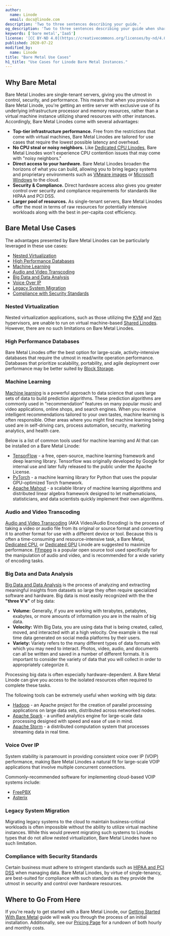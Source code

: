 ```yaml
---
author:
  name: Linode
  email: docs@linode.com
description: 'Two to three sentences describing your guide.'
og_description: 'Two to three sentences describing your guide when shared on social media.'
keywords: ['bare metal','IaaS']
license: '[CC BY-ND 4.0](https://creativecommons.org/licenses/by-nd/4.0)'
published: 2020-07-22
modified_by:
  name: Linode
title: "Bare Metal Use Cases"
h1_title: "Use Cases for Linode Bare Metal Instances."
---
```


## Why Bare Metal

Bare Metal Linodes are single-tenant servers, giving you the utmost in control, security, and performance. This means that when you provision a Bare Metal Linode, you're getting an entire server with exclusive use of its underlying infrastructure processor and memory resources, rather than a virtual machine instance utilizing shared resources with other instances. Accordingly, Bare Metal Linodes come with several advantages:

-   **Top-tier infrastructure performance.** Free from the restrictions that come with virtual machines, Bare Metal Linodes are tailored for use cases that require the lowest possible latency and overhead.
-   **No CPU steal or noisy neighbors.** Like [Dedicated CPU Linodes](/docs/platform/dedicated-cpu/getting-started-with-dedicated-cpu/), Bare Metal Linodes won't experience CPU contention issues that may come with "noisy neighbors."
-   **Direct access to your hardware.** Bare Metal Linodes broaden the horizons of what you can build, allowing you to bring legacy systems and proprietary environments such as [VMware images](https://www.vmware.com/) or [Microsoft Windows](https://www.microsoft.com/en-us/software-download/windows10ISO) to the cloud.
-   **Security & Compliance.** Direct hardware access also gives you greater control over security and compliance requirements for standards like HIPAA and PCI DSS.
-   **Larger pool of resources.** As single-tenant servers, Bare Metal Linodes offer the most in terms of raw resources for potentially intensive workloads along with the best in per-capita cost efficiency.

## Bare Metal Use Cases

The advantages presented by Bare Metal Linodes can be particularly leveraged in these use cases:

-   [Nested Virtualization](#nested-virtualization)
-   [High Performance Databases](#high-performance-databases)
-   [Machine Learning](#machine-learning)
-   [Audio and Video Transcoding](#audio-and-video-transcoding)
-   [Big Data and Data Analysis](#big-data-and-data-analysis)
-   [Voice Over IP](#voice-over-ip)
-   [Legacy System Migration](#legacy-system-migration)
-   [Compliance with Security Standards](#compliance-with-security-standards)

### Nested Virtualization

Nested virtualization applications, such as those utilizing the [KVM](http://www.linux-kvm.org/page/Main_Page) and [Xen](https://xenproject.org/) hypervisors, are unable to run on virtual machine-based [Shared Linodes](/products/shared/). However, there are no such limitations on Bare Metal Linodes.

### High Performance Databases

Bare Metal Linodes offer the best option for large-scale, activity-intensive databases that require the utmost in read/write operation performance. Databases that prioritize scalability, portability, and agile deployment over performance may be better suited by [Block Storage](/docs/platform/block-storage/block-storage-use-cases/#databases).

### Machine Learning

[Machine learning](/docs/applications/big-data/how-to-move-machine-learning-model-to-production/) is a powerful approach to data science that uses large sets of data to build prediction algorithms. These prediction algorithms are commonly used in “recommendation” features on many popular music and video applications, online shops, and search engines. When you receive intelligent recommendations tailored to your own tastes, machine learning is often responsible. Other areas where you might find machine learning being used are in self-driving cars, process automation, security, marketing analytics, and health care.

Below is a list of common tools used for machine learning and AI that can be installed on a Bare Metal Linode:

-   [TensorFlow](https://www.tensorflow.org/) - a free, open-source, machine learning framework and deep learning library. Tensorflow was originally developed by Google for internal use and later fully released to the public under the Apache License.
-   [PyTorch](https://pytorch.org/) - a machine learning library for Python that uses the popular GPU-optimized Torch framework.
-   [Apache Mahout](https://mahout.apache.org/) - a scalable library of machine learning algorithms and  distributed linear algebra framework designed to let mathematicians, statisticians, and data scientists quickly implement their own algorithms.

### Audio and Video Transcoding

[Audio and Video Transcoding](/docs/applications/media-servers/) (AKA Video/Audio Encoding) is the process of taking a video or audio file from its original or source format and converting it to another format for use with a different device or tool. Because this is often a time-consuming and resource-intensive task, a Bare Metal, [Dedicated CPU](/docs/platform/dedicated-cpu/getting-started-with-dedicated-cpu/), or [Dedicated GPU](/docs/platform/linode-gpu/getting-started-with-gpu/) Linode are suggested to maximize performance. [FFmpeg](https://ffmpeg.org/) is a popular open source tool used specifically for the manipulation of audio and video, and is recommended for a wide variety of encoding tasks.

### Big Data and Data Analysis

[Big Data and Data Analysis](/docs/applications/big-data/) is the process of analyzing and extracting meaningful insights from datasets so large they often require specialized software and hardware. Big data is most easily recognized with the the **"three V's"** of big data:

-   **Volume:** Generally, if you are working with terabytes, petabytes, exabytes, or more amounts of information you are in the realm of big data.
-   **Velocity:** With Big Data, you are using data that is being created, called, moved, and interacted with at a high velocity. One example is the real time data generated on social media platforms by their users.
-   **Variety:** Variety refers to the many different types of data formats with which you may need to interact. Photos, video, audio, and documents can all be written and saved in a number of different formats. It is important to consider the variety of data that you will collect in order to appropriately categorize it.

Processing big data is often especially hardware-dependent. A Bare Metal Linode can give you access to the isolated resources often required to complete these tasks.

The following tools can be extremely useful when working with big data:

-   [Hadoop](/docs/databases/hadoop/how-to-install-and-set-up-hadoop-cluster/) - an Apache project for the creation of parallel processing applications on large data sets, distributed across networked nodes.
-   [Apache Spark](https://spark.apache.org/) - a unified analytics engine for large-scale data processing designed with speed and ease of use in mind.
-   [Apache Storm](https://storm.apache.org/) - a distributed computation system that processes streaming data in real time.

### Voice Over IP

System stability is paramount in providing consistent voice over IP (VOIP) performance, making Bare Metal Linodes a natural fit for large-scale VOIP applications that involve multiple concurrent connections.

Commonly-recommended software for implementing cloud-based VOIP systems include:

-   [FreePBX](https://www.freepbx.org/)
-   [Asterix](https://www.asterisk.org/)

### Legacy System Migration

Migrating legacy systems to the cloud to maintain business-critical workloads is often impossible without the ability to utilize virtual machine instances. While this would prevent migrating such systems to Linodes types that do not allow nested virtualization, Bare Metal Linodes have no such limitation.

### Compliance with Security Standards

Certain business must adhere to stringent standards such as [HIPAA and PCI DSS](/legal-compliance/) when managing data. Bare Metal Linodes, by virtue of single-tenancy, are best-suited for compliance with such standards as they provide the utmost in security and control over hardware resources.

## Where to Go From Here

If you're ready to get started with a Bare Metal Linode, our [Getting Started With Bare Metal](/docs/platform/bare-metal/getting-started-with-bare-metal/) guide will walk you through the process of an initial installation. Additionally, see our [Pricing Page](https://www.linode.com/pricing) for a rundown of both hourly and monthly costs.
